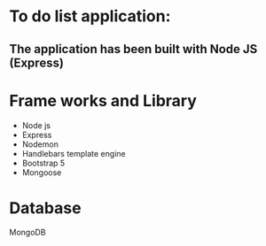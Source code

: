 # To do list application:
<h2>The application has been built with Node JS (Express)<h2>

# Frame works and Library
<ul>
    <li>Node js</li>
    <li>Express</li>
    <li>Nodemon</li>
    <li>Handlebars template engine</li>
    <li>Bootstrap 5</li>
    <li>Mongoose</li>
</ul>

# Database
<p>MongoDB</p>